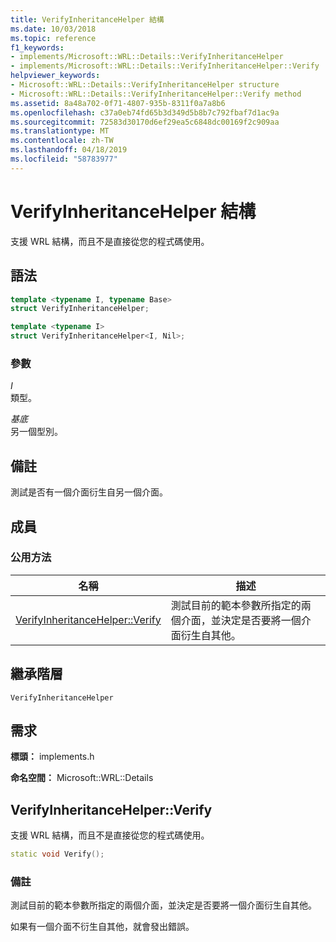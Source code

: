 ```yaml
---
title: VerifyInheritanceHelper 結構
ms.date: 10/03/2018
ms.topic: reference
f1_keywords:
- implements/Microsoft::WRL::Details::VerifyInheritanceHelper
- implements/Microsoft::WRL::Details::VerifyInheritanceHelper::Verify
helpviewer_keywords:
- Microsoft::WRL::Details::VerifyInheritanceHelper structure
- Microsoft::WRL::Details::VerifyInheritanceHelper::Verify method
ms.assetid: 8a48a702-0f71-4807-935b-8311f0a7a8b6
ms.openlocfilehash: c37a0eb74fd65b3d349d5b8b7c792fbaf7d1ac9a
ms.sourcegitcommit: 72583d30170d6ef29ea5c6848dc00169f2c909aa
ms.translationtype: MT
ms.contentlocale: zh-TW
ms.lasthandoff: 04/18/2019
ms.locfileid: "58783977"
---
```

# <a name="verifyinheritancehelper-structure"></a>VerifyInheritanceHelper 結構

支援 WRL 結構，而且不是直接從您的程式碼使用。

## <a name="syntax"></a>語法

```cpp
template <typename I, typename Base>
struct VerifyInheritanceHelper;

template <typename I>
struct VerifyInheritanceHelper<I, Nil>;
```

### <a name="parameters"></a>參數

*I*<br/>
類型。

*基底*<br/>
另一個型別。

## <a name="remarks"></a>備註

測試是否有一個介面衍生自另一個介面。

## <a name="members"></a>成員

### <a name="public-methods"></a>公用方法

名稱                                       | 描述
------------------------------------------ | -------------------------------------------------------------------------------------------------------------------------------------
[VerifyInheritanceHelper::Verify](#verify) | 測試目前的範本參數所指定的兩個介面，並決定是否要將一個介面衍生自其他。

## <a name="inheritance-hierarchy"></a>繼承階層

`VerifyInheritanceHelper`

## <a name="requirements"></a>需求

**標頭：** implements.h

**命名空間：** Microsoft::WRL::Details

## <a name="verify"></a>VerifyInheritanceHelper::Verify

支援 WRL 結構，而且不是直接從您的程式碼使用。

```cpp
static void Verify();
```

### <a name="remarks"></a>備註

測試目前的範本參數所指定的兩個介面，並決定是否要將一個介面衍生自其他。

如果有一個介面不衍生自其他，就會發出錯誤。
